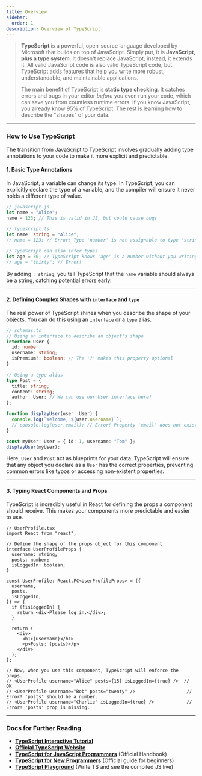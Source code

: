 ```yaml
---
title: Overview
sidebar:
  order: 1
description: Overview of TypeScript.
---
```


> **TypeScript** is a powerful, open-source language developed by Microsoft that builds on top of JavaScript. Simply put, it is **JavaScript, plus a type system**. It doesn't replace JavaScript; instead, it extends it. All valid JavaScript code is also valid TypeScript code, but TypeScript adds features that help you write more robust, understandable, and maintainable applications.
>
> The main benefit of TypeScript is **static type checking**. It catches errors and bugs in your editor _before_ you even run your code, which can save you from countless runtime errors. If you know JavaScript, you already know 95% of TypeScript. The rest is learning how to describe the "shapes" of your data.

---

### **How to Use TypeScript**

The transition from JavaScript to TypeScript involves gradually adding type annotations to your code to make it more explicit and predictable.

#### **1. Basic Type Annotations**

In JavaScript, a variable can change its type. In TypeScript, you can explicitly declare the type of a variable, and the compiler will ensure it never holds a different type of value.

```typescript
// javascript.js
let name = "Alice";
name = 123; // This is valid in JS, but could cause bugs

// typescript.ts
let name: string = "Alice";
// name = 123; // Error! Type 'number' is not assignable to type 'string'.

// TypeScript can also infer types
let age = 30; // TypeScript knows 'age' is a number without you writing ': number'
// age = "thirty"; // Error!
```

By adding `: string`, you tell TypeScript that the `name` variable should always be a string, catching potential errors early.

---

#### **2. Defining Complex Shapes with `interface` and `type`**

The real power of TypeScript shines when you describe the shape of your objects. You can do this using an `interface` or a `type` alias.

```typescript
// schemas.ts
// Using an interface to describe an object's shape
interface User {
  id: number;
  username: string;
  isPremium?: boolean; // The '?' makes this property optional
}

// Using a type alias
type Post = {
  title: string;
  content: string;
  author: User; // We can use our User interface here!
};

function displayUser(user: User) {
  console.log(`Welcome, ${user.username}`);
  // console.log(user.email); // Error! Property 'email' does not exist on type 'User'.
}

const myUser: User = { id: 1, username: "Tom" };
displayUser(myUser);
```

Here, `User` and `Post` act as blueprints for your data. TypeScript will ensure that any object you declare as a `User` has the correct properties, preventing common errors like typos or accessing non-existent properties.

---

#### **3. Typing React Components and Props**

TypeScript is incredibly useful in React for defining the props a component should receive. This makes your components more predictable and easier to use.

```tsx
// UserProfile.tsx
import React from "react";

// Define the shape of the props object for this component
interface UserProfileProps {
  username: string;
  posts: number;
  isLoggedIn: boolean;
}

const UserProfile: React.FC<UserProfileProps> = ({
  username,
  posts,
  isLoggedIn,
}) => {
  if (!isLoggedIn) {
    return <div>Please log in.</div>;
  }

  return (
    <div>
      <h1>{username}</h1>
      <p>Posts: {posts}</p>
    </div>
  );
};

// Now, when you use this component, TypeScript will enforce the props.
// <UserProfile username="Alice" posts={15} isLoggedIn={true} />  // OK
// <UserProfile username="Bob" posts="twenty" />                   // Error! 'posts' should be a number.
// <UserProfile username="Charlie" isLoggedIn={true} />            // Error! 'posts' prop is missing.
```

---

### **Docs for Further Reading**

- [**TypeScript Interactive Tutorial**](https://www.totaltypescript.com/tutorials/beginners-typescript)
- [**Official TypeScript Website**](https://www.typescriptlang.org/)
- [**TypeScript for JavaScript Programmers**](https://www.typescriptlang.org/docs/handbook/typescript-in-5-minutes.html) (Official Handbook)
- [**TypeScript for New Programmers**](https://www.typescriptlang.org/docs/handbook/typescript-from-scratch.html) (Official guide for beginners)
- [**TypeScript Playground**](https://www.typescriptlang.org/play) (Write TS and see the compiled JS live)
